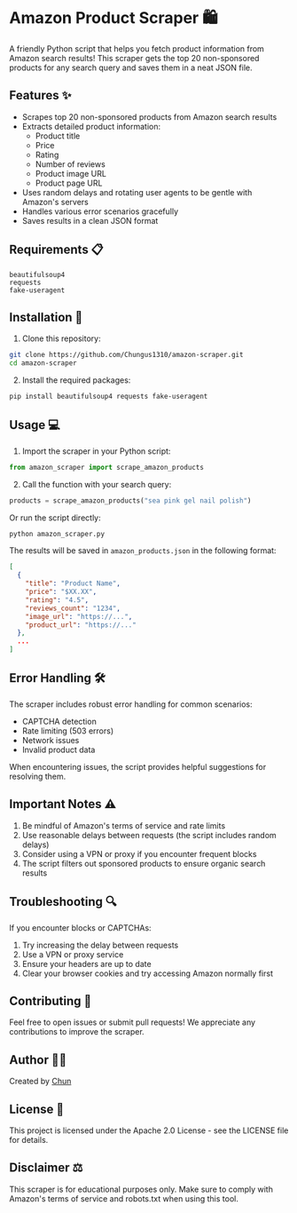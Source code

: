 # Amazon Product Scraper 🛍️

A friendly Python script that helps you fetch product information from Amazon search results! This scraper gets the top 20 non-sponsored products for any search query and saves them in a neat JSON file.

## Features ✨

- Scrapes top 20 non-sponsored products from Amazon search results
- Extracts detailed product information:
  - Product title
  - Price
  - Rating
  - Number of reviews
  - Product image URL
  - Product page URL
- Uses random delays and rotating user agents to be gentle with Amazon's servers
- Handles various error scenarios gracefully
- Saves results in a clean JSON format

## Requirements 📋

```
beautifulsoup4
requests
fake-useragent
```

## Installation 🚀

1. Clone this repository:
```bash
git clone https://github.com/Chungus1310/amazon-scraper.git
cd amazon-scraper
```

2. Install the required packages:
```bash
pip install beautifulsoup4 requests fake-useragent
```

## Usage 💻

1. Import the scraper in your Python script:
```python
from amazon_scraper import scrape_amazon_products
```

2. Call the function with your search query:
```python
products = scrape_amazon_products("sea pink gel nail polish")
```

Or run the script directly:
```bash
python amazon_scraper.py
```

The results will be saved in `amazon_products.json` in the following format:
```json
[
  {
    "title": "Product Name",
    "price": "$XX.XX",
    "rating": "4.5",
    "reviews_count": "1234",
    "image_url": "https://...",
    "product_url": "https://..."
  },
  ...
]
```

## Error Handling 🛠️

The scraper includes robust error handling for common scenarios:
- CAPTCHA detection
- Rate limiting (503 errors)
- Network issues
- Invalid product data

When encountering issues, the script provides helpful suggestions for resolving them.

## Important Notes ⚠️

1. Be mindful of Amazon's terms of service and rate limits
2. Use reasonable delays between requests (the script includes random delays)
3. Consider using a VPN or proxy if you encounter frequent blocks
4. The script filters out sponsored products to ensure organic search results

## Troubleshooting 🔍

If you encounter blocks or CAPTCHAs:
1. Try increasing the delay between requests
2. Use a VPN or proxy service
3. Ensure your headers are up to date
4. Clear your browser cookies and try accessing Amazon normally first

## Contributing 🤝

Feel free to open issues or submit pull requests! We appreciate any contributions to improve the scraper.

## Author 👨‍💻

Created by [Chun](https://github.com/Chungus1310)

## License 📝

This project is licensed under the Apache 2.0 License - see the LICENSE file for details.

## Disclaimer ⚖️

This scraper is for educational purposes only. Make sure to comply with Amazon's terms of service and robots.txt when using this tool.

